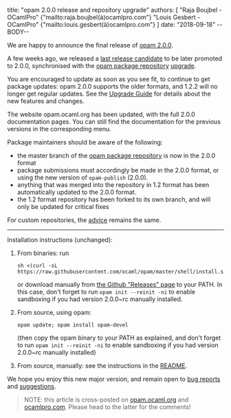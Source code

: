 title: "opam 2.0.0 release and repository upgrade" 
authors: [ 
  "Raja Boujbel - OCamlPro" {"mailto:raja.boujbel(à)ocamlpro.com"} 
  "Louis Gesbert - OCamlPro" {"mailto:louis.gesbert(à)ocamlpro.com"} 
] 
date: "2018-09-18" 
--BODY-- 

We are happy to announce the final release of [opam 2.0.0](https://github.com/ocaml/opam/releases/tag/2.0.0). 

A few weeks ago, we released a [last release candidate](https://opam.ocaml.org/blog/opam-2-0-0-rc4) to be later promoted to 2.0.0, synchronised with the [opam package repository](https://github.com/ocaml/opam-repository) [upgrade](https://opam.ocaml.org/blog/opam-2-0-0-repo-upgrade-roadmap/). 

You are encouraged to update as soon as you see fit, to continue to get package updates: opam 2.0.0 supports the older formats, and 1.2.2 will no longer get regular updates. See the [Upgrade Guide](http://opam.ocaml.org/2.0-preview/doc/Upgrade_guide.html) for details about the new features and changes. 

The website opam.ocaml.org has been updated, with the full 2.0.0 documentation pages. You can still find the documentation for the previous versions in the corresponding menu.

Package maintainers should be aware of the following:
- the master branch of the [opam package repository](https://github.com/ocaml/opam-repository) is now in the 2.0.0 format
- package submissions must accordingly be made in the 2.0.0 format, or using the new version of `opam-publish` (2.0.0).
- anything that was merged into the repository in 1.2 format has been automatically updated to the 2.0.0 format.
- the 1.2 format repository has been forked to its own branch, and will only be updated for critical fixes

For custom repositories, the [advice](https://opam.ocaml.org/blog/opam-2-0-0-repo-upgrade-roadmap/#Advice-for-custom-repository-maintainers) remains the same. 

--- 

Installation instructions (unchanged): 

1. From binaries: run 

    ``` 
    sh <(curl -sL https://raw.githubusercontent.com/ocaml/opam/master/shell/install.sh) 
    ``` 

    or download manually from [the Github "Releases" page](https://github.com/ocaml/opam/releases/tag/2.0.0) to your PATH. In this case, don't forget to run `opam init --reinit -ni` to enable sandboxing if you had version 2.0.0~rc manually installed. 

2. From source, using opam: 

    ``` 
    opam update; opam install opam-devel 
    ``` 

   (then copy the opam binary to your PATH as explained, and don't forget to run `opam init --reinit -ni` to enable sandboxing if you had version 2.0.0~rc manually installed) 

3. From source, manually: see the instructions in the [README](https://github.com/ocaml/opam/tree/2.0.0-rc4#compiling-this-repo). 

We hope you enjoy this new major version, and remain open to [bug reports](https://github.com/ocaml/opam/issues) and [suggestions](https://github.com/ocaml/opam/issues). 

> NOTE: this article is cross-posted on [opam.ocaml.org](https://opam.ocaml.org/blog/) and [ocamlpro.com](http://www.ocamlpro.com/category/blog/). Please head to the latter for the comments! 
